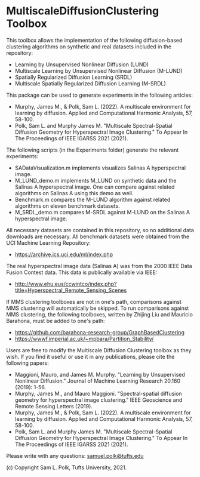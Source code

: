 # MultiscaleDiffusionClustering Toolbox

This toolbox allows the implementation of the following diffusion-based clustering algorithms on synthetic and real datasets included in the repository:

   - Learning by Unsupervised Nonlinear Diffusion (LUND)
   - Multiscale Learning by Unsupervised Nonlinear Diffusion (M-LUND)
   - Spatially Regularized Diffusion Learning (SRDL)
   - Multiscale Spatially Regularized Diffusion Learning (M-SRDL)

This package can be used to generate experiments in the following articles:

   - Murphy, James M., & Polk, Sam L. (2022). A multiscale environment for learning by diffusion. Applied and Computational Harmonic Analysis, 57, 58-100.
   - Polk, Sam L. and Murphy James M. "Multiscale Spectral-Spatial Diffusion Geometry for Hyperspectral Image Clustering." To Appear In The Proceedings of IEEE IGARSS 2021 (2021).

The following scripts (in the Experiments folder) generate the relevant experiments:

   - SADataVisualization.m implements visualizes Salinas A hyperspectral image.
   - M_LUND_demo.m implements M_LUND on synthetic data and the Salinas A hyperspectral image. One can compare against related algorithms on Salinas A using this demo as well.
   - Benchmark.m compares the M-LUND algorithm against related algorithms on eleven benchmark datasets.
   - M_SRDL_demo.m compares M-SRDL against M-LUND on the Salinas A hyperspectral image.

All necessary datasets are contained in this repository, so no additional data downloads are necessary. All benchmark datasets were obtained from the UCI Machine Learning Repository:

   - https://archive.ics.uci.edu/ml/index.php

The real hyperspectral image data (Salinas A) was from the 2000 IEEE Data Fusion Contest data. This data is publically available via IEEE:

   - http://www.ehu.eus/ccwintco/index.php?title=Hyperspectral_Remote_Sensing_Scenes

If MMS clustering toolboxes are not in one's path, comparisons against MMS clustering will automatically be skipped. To run comparisons against MMS clustering, the following toolboxes, written by Zhijing Liu and Mauricio Barahona, must be added to one's path:

   - https://github.com/barahona-research-group/GraphBasedClustering
   - https://wwwf.imperial.ac.uk/~mpbara/Partition_Stability/

Users are free to modify the Multiscale Diffusion Clustering toolbox as they wish. If you find it useful or use it in any publications, please cite the following papers:

   - Maggioni, Mauro, and James M. Murphy. "Learning by Unsupervised Nonlinear Diffusion." Journal of Machine Learning Research 20.160 (2019): 1-56.
   - Murphy, James M., and Mauro Maggioni. "Spectral-spatial diffusion geometry for hyperspectral image clustering." IEEE Geoscience and Remote Sensing Letters (2019).
   - Murphy, James M., & Polk, Sam L. (2022). A multiscale environment for learning by diffusion. Applied and Computational Harmonic Analysis, 57, 58-100.
   - Polk, Sam L. and Murphy James M. "Multiscale Spectral-Spatial Diffusion Geometry for Hyperspectral Image Clustering." To Appear In The Proceedings of IEEE IGARSS 2021 (2021).

Please write with any questions: samuel.polk@tufts.edu

(c) Copyright Sam L. Polk, Tufts University, 2021.
